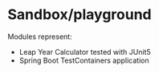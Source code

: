 # Sandbox/playground

Modules represent:

- Leap Year Calculator tested with JUnit5
- Spring Boot TestContainers application